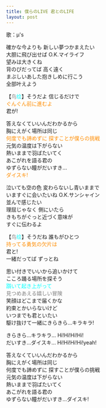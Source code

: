```yaml
---
title: 僕らのLIVE 君とのLIFE
layout: post
---
```

歌：μ's

<p>確かな今よりも 新しい夢つかまえたい<br />
大胆に飛び出せば O.K.マイライフ<br />
望みは大きくね<br />
背のびだってば 高く遠く<br />
まぶしいあした抱きしめに行こう<br />
全部叶えよう</p>

<p>【<font color="gray">鸟</font><font color="cyan">绘</font>】そうだよ 信じるだけで<br />
<font color="darkorange">ぐんぐん前に進むよ</font><br />
君が!</p>

<p>答えなくていいんだわかるから<br />
胸にえがく場所は同じ<br />
<font color="darkorange">何度でも諦めずに 探すことが僕らの挑戦</font><br />
元気の温度は下がらない<br />
熱いままで羽ばたいてく<br />
あこがれを語る君の<br />
ゆずらない瞳がだいすき…<br />
<font color="darkorange">ダイスキ!</font></p>

<p>泣いても空の色 変わらないし青いままで<br />
いますぐに会いたいね O.K.サンシャイン<br />
並んで感じたい<br />
理屈じゃなく 側にいたら<br />
きもちがぐっと近づく意味が<br />
すぐに伝わるよ</p>

<p>【<font color="gray">鸟</font><font color="cyan">绘</font>】そうだね 誰もがひとつ<br />
<font color="darkorange">持ってる勇気の欠片は</font><br />
君と!<br />
一緒だってば ずっとね</p>

<p>思い付きでいいから追いかけて<br />
こころ踊る場所を探そう<br />
<font color="cyan">躓いて起き上がって</font><br />
<font color="gray">見つめあえる嬉しい冒険</font><br />
笑顔はどこまで届くかな<br />
約束とかいらないけど<br />
いつまでも君といたい<br />
駆け抜けて一緒にきらきら…キラキラ!</p>

<p>きらきら…キラキラ… Hi!Hi!Hi!Hi!<br />
だいすき…ダイスキ… Hi!Hi!Hi!Hi!yeah!</p>

<p>答えなくていいんだわかるから<br />
胸にえがく場所は同じ<br />
何度でも諦めずに 探すことが僕らの挑戦<br />
元気の温度は下がらない<br />
熱いままで羽ばたいてく<br />
あこがれを語る君の<br />
ゆずらない瞳がだいすき…ダイスキ!</p>